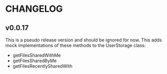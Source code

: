# CHANGELOG

## v0.0.17

This is a pseudo release version and should be ignored for now.
This adds mock implementations of these methods to the UserStorage class:
- getFilesSharedWithMe
- getFilesSharedByMe
- getFilesRecentlySharedWith
